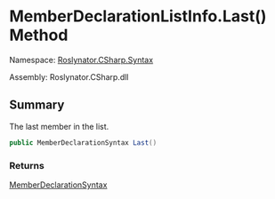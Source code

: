 # MemberDeclarationListInfo\.Last\(\) Method

Namespace: [Roslynator.CSharp.Syntax](../../README.md)

Assembly: Roslynator\.CSharp\.dll

## Summary

The last member in the list\.

```csharp
public MemberDeclarationSyntax Last()
```

### Returns

[MemberDeclarationSyntax](https://docs.microsoft.com/en-us/dotnet/api/microsoft.codeanalysis.csharp.syntax.memberdeclarationsyntax)


